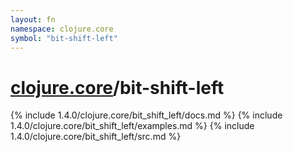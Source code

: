 ```yaml
---
layout: fn
namespace: clojure.core
symbol: "bit-shift-left"
---
```


# [clojure.core](../)/bit-shift-left

{% include 1.4.0/clojure.core/bit_shift_left/docs.md %}
{% include 1.4.0/clojure.core/bit_shift_left/examples.md %}
{% include 1.4.0/clojure.core/bit_shift_left/src.md %}

